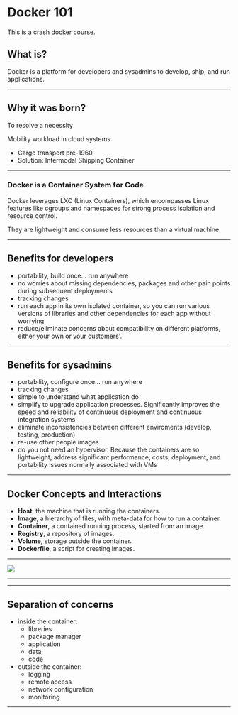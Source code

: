 
# Docker 101

This is a crash docker course.

## What is?

Docker is a platform for developers and sysadmins to develop,
 ship, and run applications.

---

## Why it was born?

To resolve a necessity

Mobility workload in cloud systems

- Cargo transport pre-1960
- Solution: Intermodal Shipping Container

---

### Docker is a Container System for Code

Docker leverages LXC (Linux Containers), which encompasses Linux
features like cgroups and namespaces for strong process isolation and
resource control.

They are lightweight and consume less resources than a virtual machine.

---

## Benefits for developers

- portability, build once... run anywhere
- no worries about missing dependencies, packages and other pain
 points during subsequent deployments
- tracking changes
- run each app in its own isolated container, so you can run various
 versions of libraries and other dependencies for each app without
 worrying
- reduce/eliminate concerns about compatibility on different
 platforms, either your own or your customers'.

---

## Benefits for sysadmins

- portability, configure once... run anywhere
- tracking changes
- simple to understand what application do
- simplify to upgrade application processes. Significantly improves
 the speed and reliability of continuous deployment and continuous
 integration systems
- eliminate inconsistencies between different enviroments (develop, testing, production)
- re-use other people images
- do you not need an hypervisor. Because the containers are so
 lightweight, address significant performance, costs, deployment, and
 portability issues normally associated with VMs

---

## Docker Concepts and Interactions

- **Host**, the machine that is running the containers.
- **Image**, a hierarchy of files, with meta-data for how to run a container.
- **Container**, a contained running process, started from an image.
- **Registry**, a repository of images.
- **Volume**, storage outside the container.
- **Dockerfile**, a script for creating images.

----

[![](https://mermaid.ink/img/pako:eNptU8lu2zAQ_RWBZ8moZctVdOilKdAeekmBHirmMJLGFhMuAjkM6lr-91JbbCcBD3qjefM4G0-sNg2ygiVJwjUJklhE96Z-RhsJTWihJmG043okHCx0LddcO1-NOHrAg3Bkj-UDKkP4akd7qIo9JM2o9ci1WJec_VBwQBd8g6v2FTo-qM1ci00LtET6ymvyi_UEL7Dg7kit0ZwFVdTNTTrfjSOupwL2QmJ5gfOtM7xN7sVIr9CVv6fvTG2AoAKHgVAbTSA0WleWX1_xVSGPgSRNDTJUMXfkfbGXhIdzlVqSfOkrL2TTR7cigyfqCQ5vHdcpTaTaKCXoA4HBab3uo0vE2-hemdDsPpr78M7tCCzFjkwXWxyNWzWuh8aP1M67NgxVDMVf195fVmOiSfkxbRohi5lCq0A0YTlPXEcRZ9SiQs6KABvcg5fEGdfnQPVdmBV-awQZywqyHmMGnsyvo64Xe-LcCwiboli4ULrwtwP9xxi1kILJihP7y4p1lq-263SzyfI83WTp5zRmR1akd7vVLrvb5Vm-2W6zcM4x-zcqfFplMcMxh5_Toxrf1vk_Byk2hw?type=png)](https://mermaid.live/edit#pako:eNptU8lu2zAQ_RWBZ8moZctVdOilKdAeekmBHirmMJLGFhMuAjkM6lr-91JbbCcBD3qjefM4G0-sNg2ygiVJwjUJklhE96Z-RhsJTWihJmG043okHCx0LddcO1-NOHrAg3Bkj-UDKkP4akd7qIo9JM2o9ci1WJec_VBwQBd8g6v2FTo-qM1ci00LtET6ymvyi_UEL7Dg7kit0ZwFVdTNTTrfjSOupwL2QmJ5gfOtM7xN7sVIr9CVv6fvTG2AoAKHgVAbTSA0WleWX1_xVSGPgSRNDTJUMXfkfbGXhIdzlVqSfOkrL2TTR7cigyfqCQ5vHdcpTaTaKCXoA4HBab3uo0vE2-hemdDsPpr78M7tCCzFjkwXWxyNWzWuh8aP1M67NgxVDMVf195fVmOiSfkxbRohi5lCq0A0YTlPXEcRZ9SiQs6KABvcg5fEGdfnQPVdmBV-awQZywqyHmMGnsyvo64Xe-LcCwiboli4ULrwtwP9xxi1kILJihP7y4p1lq-263SzyfI83WTp5zRmR1akd7vVLrvb5Vm-2W6zcM4x-zcqfFplMcMxh5_Toxrf1vk_Byk2hw)


----

---

## Separation of concerns

- inside the container:
  - libreries
  - package manager
  - application
  - data
  - code
- outside the container:
  - logging
  - remote access
  - network configuration
  - monitoring

---
